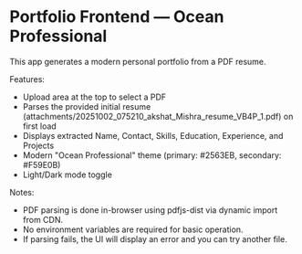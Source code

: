 # Portfolio Frontend — Ocean Professional

This app generates a modern personal portfolio from a PDF resume.

Features:
- Upload area at the top to select a PDF
- Parses the provided initial resume (attachments/20251002_075210_akshat_Mishra_resume_VB4P_1.pdf) on first load
- Displays extracted Name, Contact, Skills, Education, Experience, and Projects
- Modern "Ocean Professional" theme (primary: #2563EB, secondary: #F59E0B)
- Light/Dark mode toggle

Notes:
- PDF parsing is done in-browser using pdfjs-dist via dynamic import from CDN.
- No environment variables are required for basic operation.
- If parsing fails, the UI will display an error and you can try another file.
